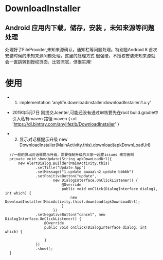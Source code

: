 # DownloadInstaller
## Android 应用内下载，储存，安装 ，未知来源等问题处理
处理好了FileProvider,未知来源确认，通知栏等问题处理。特别是Android 8 首次安装时候的未知来源问题处理，这里的处理方式
很强硬，不授权安装未知来源就会一直跳转到授权页面，比较流氓，但很实用!



# 使用 
  
  - 1. implementation 'anylife.downloadinstaller:downloadInstaller:1.x.y'
  
  
  -  2019年5月7日 刚提交Jcenter,可能还没有通过审核要先在root build.gradle中引入私有maven 路径
  maven { url 'https://dl.bintray.com/anylifezlb/DownloadInstaller' }


  - 2.  显示对话框提示升级 new DownloadInstaller(MainActivity.this).download(apkDownLoadUrl)
  ```
    //一般的弹出对话框提示升级，需要强制升级的大家一起提issues 来完善啊
    private void showUpdate(String apkDownLoadUrl){
        new AlertDialog.Builder(MainActivity.this)
                .setTitle("Update App")
                .setMessage("1.update aaaaa\n2.update bbbbb")
                .setPositiveButton("update",
                        new DialogInterface.OnClickListener() {
                            @Override
                            public void onClick(DialogInterface dialog1, int which) {
                                new DownloadInstaller(MainActivity.this).download(apkDownLoadUrl);
                            }
                        })
                .setNegativeButton("cancel", new DialogInterface.OnClickListener() {
                    @Override
                    public void onClick(DialogInterface dialog, int which) {

                    }
                })
                .show();
    }
  ```


